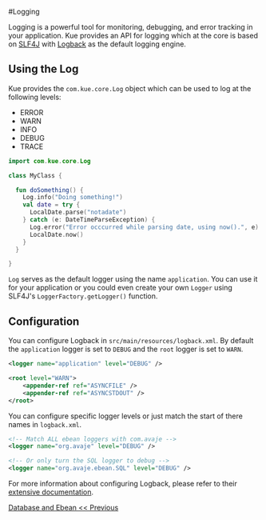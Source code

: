 #Logging

Logging is a powerful tool for monitoring, debugging, and error tracking in your application. Kue provides an API for logging which at the core is based on [SLF4J](http://www.slf4j.org/) with [Logback](http://logback.qos.ch/) as the default logging engine.

## Using the Log
Kue provides the `com.kue.core.Log` object which can be used to log at the following levels:

* ERROR
* WARN
* INFO
* DEBUG
* TRACE

```kotlin
import com.kue.core.Log

class MyClass {

  fun doSomething() {
    Log.info("Doing something!")
    val date = try {
      LocalDate.parse("notadate")
    } catch (e: DateTimeParseException) {
      Log.error("Error occcurred while parsing date, using now().", e)
      LocalDate.now()
    }
  }

}
```

`Log` serves as the default logger using the name `application`. You can use it for your application or you could even create your own `Logger` using SLF4J's `LoggerFactory.getLogger()` function.

## Configuration
You can configure Logback in `src/main/resources/logback.xml`. By default the `application` logger is set to `DEBUG` and the `root` logger is set to `WARN`.

```xml
<logger name="application" level="DEBUG" />

<root level="WARN">
    <appender-ref ref="ASYNCFILE" />
    <appender-ref ref="ASYNCSTDOUT" />
</root>
```

You can configure specific logger levels or just match the start of there names in `logback.xml`.

```xml
<!-- Match ALL ebean loggers with com.avaje -->
<logger name="org.avaje" level="DEBUG" />

<!-- Or only turn the SQL logger to debug -->
<logger name="org.avaje.ebean.SQL" level="DEBUG" />
```

For more information about configuring Logback, please refer to their [extensive documentation](http://logback.qos.ch/manual/index.html).


[Database and Ebean << Previous](docs/database-and-ebean.md)
